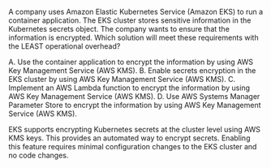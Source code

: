 A company uses Amazon Elastic Kubernetes Service (Amazon EKS) to run a container application. The EKS cluster stores sensitive information in the Kubernetes secrets object. The company wants to ensure that the information is encrypted. Which solution will meet these requirements with the LEAST operational overhead? 

A. Use the container application to encrypt the information by using AWS Key Management Service (AWS KMS). 
B. Enable secrets encryption in the EKS cluster by using AWS Key Management Service (AWS KMS). 
C. Implement an AWS Lambda function to encrypt the information by using AWS Key Management Service (AWS KMS). 
D. Use AWS Systems Manager Parameter Store to encrypt the information by using AWS Key Management Service (AWS KMS).

EKS supports encrypting Kubernetes secrets at the cluster level using AWS KMS keys. This provides an automated way to encrypt secrets. 
Enabling this feature requires minimal configuration changes to the EKS cluster and no code changes.